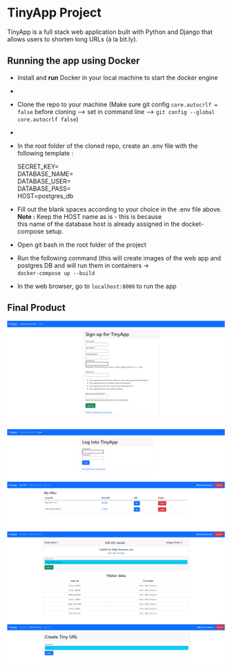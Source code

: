 # TinyApp Project

TinyApp is a full stack web application built with Python and Django that allows users to shorten long URLs (à la bit.ly).

## Running the app using Docker

- Install and **run** Docker in your local machine to start the docker engine
- 
- Clone the repo to your machine (Make sure git config `core.autocrlf = false` before cloning --> set in command line --> `git config --global core.autocrlf false`)
- 
- In the root folder of the cloned repo, create an .env file with the following template :
  
  SECRET_KEY= <br/>
  DATABASE_NAME= <br/>
  DATABASE_USER= <br/>
  DATABASE_PASS= <br/>
  HOST=postgres_db

- Fill out the blank spaces according to your choice in the .env file above. **Note :** Keep the HOST name as is - this is because <br/>
  this name of the database host is already assigned in the docket-compose setup.
  
- Open git bash in the root folder of the project
  
- Run the following command (this will create images of the web app and postgres DB and will run them in containers -> <br/>
  `docker-compose up --build`
  
- In the web browser, go to `localhost:8000` to run the app

## Final Product

!["Register page"](https://github.com/tan629/url_shortener/blob/main/docs/REGISTER.png)
!["Login page"](https://github.com/tan629/url_shortener/blob/main/docs/LOGIN_PAGE.png)
!["Home page displaying short URLs"](https://github.com/tan629/url_shortener/blob/main/docs/URLS.png)
!["Edit URL page"](https://github.com/tan629/url_shortener/blob/main/docs/VISITOR_DATA.png)
!["Create Short URL page"](https://github.com/tan629/url_shortener/blob/main/docs/CREATE_URL.png)


